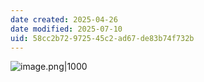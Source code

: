 ```yaml
---
date created: 2025-04-26
date modified: 2025-07-10
uid: 58cc2b72-9725-45c2-ad67-de83b74f732b
---
```


![image.png|1000](https://imagehosting4picgo.oss-cn-beijing.aliyuncs.com/imagehosting/fix-dir%2Fpicgo%2Fpicgo-clipboard-images%2F2025%2F04%2F26%2F14-50-18-7bc7850909a72ce492b0f19e3bdaa66b-202504261450301-a24328.png)
